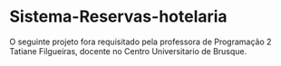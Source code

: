 # Sistema-Reservas-hotelaria

O seguinte projeto fora requisitado pela professora de Programação 2 Tatiane Filgueiras, docente no Centro Universitario de Brusque.
